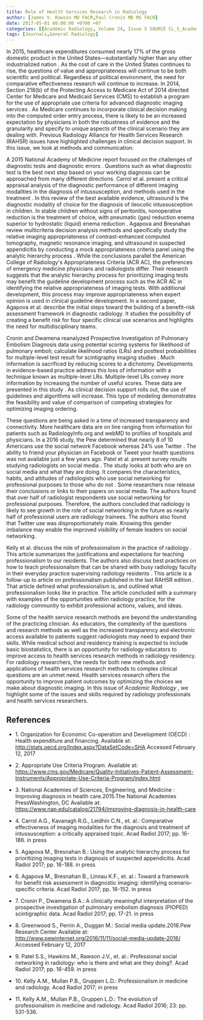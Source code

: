 ```yaml
---
title: Role of Health Services Research in Radiology
author: [James V. Rawson MD FACR,Paul Cronin MD MS FACR]
date: 2017-05-01 00:00:00 +0700 +07
categories: [{Academic Radiology, Volume 24, Issue 5 SOURCE CL_S_AcademicRadiologyVolume24Issue5 1}]
tags: [Journals,General Radiology]
---
```

In 2015, healthcare expenditures consumed nearly 17% of the gross domestic product in the United States—substantially higher than any other industrialized nation . As the cost of care in the United States continues to rise, the questions of value and appropriateness will continue to be both scientific and political. Regardless of political environment, the need for comparative effectiveness research will continue to increase. In 2014, Section 218(b) of the Protecting Access to Medicare Act of 2014 directed Center for Medicare and Medicaid Services (CMS) to establish a program for the use of appropriate use criteria for advanced diagnostic imaging services . As Medicare continues to incorporate clinical decision making into the computed order entry process, there is likely to be an increased expectation by physicians in both the robustness of evidence and the granularity and specify to unique aspects of the clinical scenario they are dealing with. Previous Radiology Alliance for Health Services Research (RAHSR) issues have highlighted challenges in clinical decision support. In this issue, we look at methods and communication.

A 2015 National Academy of Medicine report focused on the challenges of diagnostic tests and diagnostic errors . Questions such as what diagnostic test is the best next step based on your working diagnosis can be approached from many different directions. Carrol et al. present a critical appraisal analysis of the diagnostic performance of different imaging modalities in the diagnosis of intussusception, and methods used in the treatment . In this review of the best available evidence, ultrasound is the diagnostic modality of choice for the diagnosis of ileocolic intussusception in children. In stable children without signs of peritonitis, nonoperative reduction is the treatment of choice, with pneumatic (gas) reduction enema superior to hydrostatic (liquid) enema reduction . Agapova and Bresnahan review multicriteria decision analysis methods and specifically study the relative imaging appropriateness of contrast-enhanced computed tomography, magnetic resonance imaging, and ultrasound in suspected appendicitis by conducting a mock appropriateness criteria panel using the analytic hierarchy process . While the conclusions parallel the American College of Radiology's Appropriateness Criteria (ACR AC), the preferences of emergency medicine physicians and radiologists differ. Their research suggests that the analytic hierarchy process for prioritizing imaging tests may benefit the guideline development process such as the ACR AC in identifying the relative appropriateness of imaging tests. With additional development, this process may improve appropriateness when expert opinion is used in clinical guideline development. In a second paper, Agapova et al. describe the initial steps toward the building of a benefit-risk assessment framework in diagnostic radiology. It studies the possibility of creating a benefit risk for four specific clinical use scenarios and highlights the need for multidisciplinary teams.

Cronin and Dwamena reanalyzed Prospective Investigation of Pulmonary Embolism Diagnosis data using potential scoring systems for likelihood of pulmonary emboli; calculate likelihood ratios (LRs) and posttest probabilities for multiple-level test result for scintigraphy imaging studies . Much information is sacrificed by reducing scores to a dichotomy. Developments in evidence-based practice address this loss of information with a technique known as multiple-level LRs. Multiple-level LRs convey more information by increasing the number of useful scores. These data are presented in this study . As clinical decision support rolls out, the use of guidelines and algorithms will increase. This type of modeling demonstrates the feasibility and value of comparison of competing strategies for optimizing imaging ordering.

These questions are being asked in a time of increased transparency and connectivity. More healthcare data are on line ranging from information for patients such as  RadiologyInfo.org and webMD to profiles of hospitals and physicians. In a 2016 study, the Pew determined that nearly 8 of 10 Americans use the social network Facebook whereas 24% use Twitter . The ability to friend your physician on Facebook or Tweet your health questions was not available just a few years ago. Patel et al. present survey results studying radiologists on social media . The study looks at both who are on social media and what they are doing. It compares the characteristics, habits, and attitudes of radiologists who use social networking for professional purposes to those who do not . Some researchers now release their conclusions or links to their papers on social media. The authors found that over half of radiologist respondents use social networking for professional purposes. Therefore, the authors concluded that radiology is likely to see growth in the role of social networking in the future as nearly half of professional users are radiology trainees. The authors also found that Twitter use was disproportionately male. Knowing this gender imbalance may enable the improved visibility of female leaders on social networking.

Kelly et al. discuss the role of professionalism in the practice of radiology . This article summarizes the justifications and expectations for teaching professionalism to our residents. The authors also discuss best practices on how to teach professionalism that can be shared with busy radiology faculty in their everyday practice supervising radiology residents . This article is a follow-up to article on professionalism published in the last RAHSR edition . That article defined what professionalism is, and outlined what professionalism looks like in practice. The article concluded with a summary with examples of the opportunities within radiology practice, for the radiology community to exhibit professional actions, values, and ideas.

Some of the health service research methods are beyond the understanding of the practicing clinician. As educators, the complexity of the questions and research methods as well as the increased transparency and electronic access available to patients suggest radiologists may need to expand their skills. While medical school and residency training is expected to include basic biostatistics, there is an opportunity for radiology educators to improve access to health services research methods in radiology residency. For radiology researchers, the needs for both new methods and applications of health services research methods to complex clinical questions are an unmet need. Health services research offers the opportunity to improve patient outcomes by optimizing the choices we make about diagnostic imaging. In this issue of _Academic Radiology_ , we highlight some of the issues and skills required by radiology professionals and health services researchers.

## References

- 1\. Organization for Economic Co-operation and Development (OECD) : Health expenditure and financing. Available at: http://stats.oecd.org/Index.aspx?DataSetCode=SHA Accessed February 12, 2017


- 2\.  Appropriate Use Criteria Program. Available at: https://www.cms.gov/Medicare/Quality-Initiatives-Patient-Assessment-Instruments/Appropriate-Use-Criteria-Program/index.html

- 3\. National Academies of Sciences, Engineering, and Medicine : Improving diagnosis in health care.2015.The National Academies PressWashington, DC Available at: https://www.nap.edu/catalog/21794/improving-diagnosis-in-health-care

- 4\. Carrol A.G., Kavanagh R.G., Leidhin C.N., et. al.: Comparative effectiveness of imaging modalities for the diagnosis and treatment of intussusception: a critically appraised topic. Acad Radiol 2017; pp. 16-186. in press


- 5\. Agapova M., Bresnahan B.: Using the analytic hierarchy process for prioritizing imaging tests in diagnosis of suspected appendicitis. Acad Radiol 2017; pp. 16-188. in press


- 6\. Agapova M., Bresnahan B., Linnau K.F., et. al.: Toward a framework for benefit risk assessment in diagnostic imaging: identifying scenario-specific criteria. Acad Radiol 2017; pp. 16-152. in press


- 7\. Cronin P., Dwamena B.A.: A clinically meaningful interpretation of the prospective investigation of pulmonary embolism diagnosis (PIOPED) scintigraphic data. Acad Radiol 2017; pp. 17-21. in press


- 8\. Greenwood S., Perrin A., Duggan M.: Social media update.2016.Pew Research Center Available at: http://www.pewinternet.org/2016/11/11/social-media-update-2016/ Accessed February 12, 2017


- 9\. Patel S.S., Hawkins M., Rawson J.V., et. al.: Professional social networking in radiology: who is there and what are they doing?. Acad Radiol 2017; pp. 16-459. in press


- 10\. Kelly A.M., Mullan P.B., Gruppen L.D.: Professionalism in medicine and radiology. Acad Radiol 2017; in press


- 11\. Kelly A.M., Mullan P.B., Gruppen L.D.: The evolution of professionalism in medicine and radiology. Acad Radiol 2016; 23: pp. 531-536.
